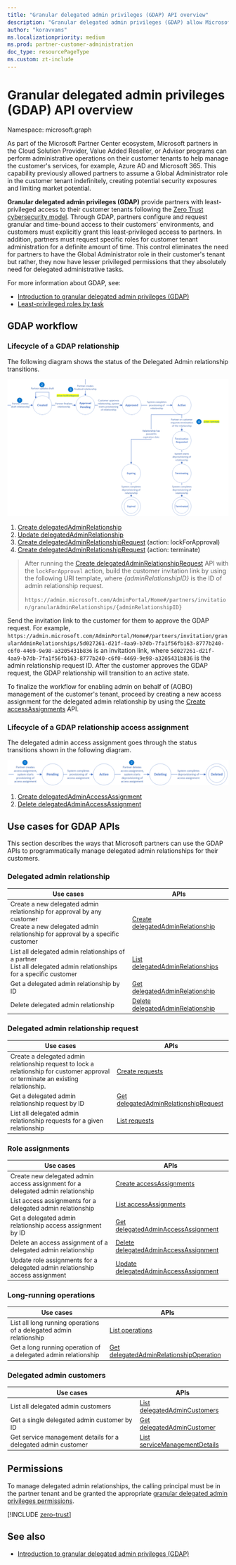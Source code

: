 ```yaml
---
title: "Granular delegated admin privileges (GDAP) API overview"
description: "Granular delegated admin privileges (GDAP) allow Microsoft partners to configure and request granular and time-bound access to their customers' environments, allowing customers to enforce a least-privileged access for Microsoft partners."
author: "koravvams"
ms.localizationpriority: medium
ms.prod: partner-customer-administration
doc_type: resourcePageType
ms.custom: zt-include
---
```


# Granular delegated admin privileges (GDAP) API overview

Namespace: microsoft.graph

As part of the Microsoft Partner Center ecosystem, Microsoft partners in the Cloud Solution Provider, Value Added Reseller, or Advisor programs can perform administrative operations on their customer tenants to help manage the customer's services, for example, Azure AD and Microsoft 365. This capability previously allowed partners to assume a Global Administrator role in the customer tenant indefinitely, creating potential security exposures and limiting market potential.

**Granular delegated admin privileges (GDAP)** provide partners with least-privileged access to their customer tenants following the [Zero Trust cybersecurity model](/security/zero-trust/). Through GDAP, partners configure and request granular and time-bound access to their customers' environments, and customers must explicitly grant this least-privileged access to partners. In addition, partners must request specific roles for customer tenant administration for a definite amount of time. This control eliminates the need for partners to have the Global Administrator role in their customer's tenant but rather, they now have lesser privileged permissions that they absolutely need for delegated administrative tasks.

For more information about GDAP, see:
+ [Introduction to granular delegated admin privileges (GDAP)](/partner-center/gdap-introduction)
+ [Least-privileged roles by task](/partner-center/gdap-least-privileged-roles-by-task)


## GDAP workflow

### Lifecycle of a GDAP relationship

The following diagram shows the status of the Delegated Admin relationship transitions.

![Delegated Admin relationship status transition diagram](relationship-status-transitions.png)

1. [Create delegatedAdminRelationship](../api/tenantrelationship-post-delegatedadminrelationships.md)
2. [Update delegatedAdminRelationship](../api/delegatedadminrelationship-update.md)
3. [Create delegatedAdminRelationshipRequest](../api/delegatedadminrelationship-post-requests.md) (action: lockForApproval)
4. [Create delegatedAdminRelationshipRequest](../api/delegatedadminrelationship-post-requests.md) (action: terminate)

>After running the [Create delegatedAdminRelationshipRequest](../api/delegatedadminrelationship-post-requests.md) API with the `lockForApproval` action, build the customer invitation link by using the following URI template, where *{adminRelationshipID}* is the ID of admin relationship request.
>
>`https://admin.microsoft.com/AdminPortal/Home#/partners/invitation/granularAdminRelationships/{adminRelationshipID}`

Send the invitation link to the customer for them to approve the GDAP request. For example, `https://admin.microsoft.com/AdminPortal/Home#/partners/invitation/granularAdminRelationships/5d027261-d21f-4aa9-b7db-7fa1f56fb163-8777b240-c6f0-4469-9e98-a3205431b836` is an invitation link, where `5d027261-d21f-4aa9-b7db-7fa1f56fb163-8777b240-c6f0-4469-9e98-a3205431b836` is the admin relationship request ID. After the customer approves the GDAP request, the GDAP relationship will transition to an active state.

To finalize the workflow for enabling admin on behalf of (AOBO) management of the customer's tenant, proceed by creating a new access assignment for the delegated admin relationship by using the [Create accessAssignments](../api/delegatedadminrelationship-post-accessassignments.md) API. 


### Lifecycle of a GDAP relationship access assignment

The delegated admin access assignment goes through the status transitions shown in the following diagram.

![Delegated admin access assignment status transition diagram](access-assignment-status-transitions.png)

1. [Create delegatedAdminAccessAssignment](../api/delegatedadminrelationship-post-accessassignments.md)
2. [Delete delegatedAdminAccessAssignment](../api/delegatedadminaccessassignment-delete.md)

## Use cases for GDAP APIs

This section describes the ways that Microsoft partners can use the GDAP APIs to programmatically manage delegated admin relationships for their customers.

### Delegated admin relationship

| Use cases | APIs |
|--|--|
| Create a new delegated admin relationship for approval by any customer <br/> Create a new delegated admin relationship for approval by a specific customer | [Create delegatedAdminRelationship](../api/tenantrelationship-post-delegatedadminrelationships.md) |
| List all delegated admin relationships of a partner <br/> List all delegated admin relationships for a specific customer | [List delegatedAdminRelationships](../api/tenantrelationship-list-delegatedadminrelationships.md) |
| Get a delegated admin relationship by ID | [Get delegatedAdminRelationship](../api/delegatedadminrelationship-get.md)  |
| Delete delegated admin relationship | [Delete delegatedAdminRelationship](../api/delegatedadminrelationship-delete.md) |

### Delegated admin relationship request

| Use cases | APIs |
|--|--|
| Create a delegated admin relationship request to lock a relationship for customer approval or terminate an existing relationship. | [Create requests](../api/delegatedadminrelationship-post-requests.md) |
| Get a delegated admin relationship request by ID | [Get delegatedAdminRelationshipRequest](../api/delegatedadminrelationshiprequest-get.md) |
| List all delegated admin relationship requests for a given relationship | [List requests](../api/delegatedadminrelationship-list-requests.md) |


### Role assignments

| Use cases | APIs |
|--|--|
| Create new delegated admin access assignment for a delegated admin relationship | [Create accessAssignments](../api/delegatedadminrelationship-post-accessassignments.md) |
| List access assignments for a delegated admin relationship | [List accessAssignments](../api/delegatedadminrelationship-list-accessassignments.md) |
| Get a delegated admin relationship access assignment by ID | [Get delegatedAdminAccessAssignment](../api/delegatedadminaccessassignment-get.md) |
| Delete an access assignment of a delegated admin relationship | [Delete delegatedAdminAccessAssignment](../api/delegatedadminaccessassignment-delete.md) |
| Update role assignments for a delegated admin relationship access assignment | [Update delegatedAdminAccessAssignment](../api/delegatedadminaccessassignment-update.md) |

### Long-running operations

| Use cases | APIs |
|--|--|
| List all long running operations of a delegated admin relationship | [List operations](../api/delegatedadminrelationship-list-operations.md) |
| Get a long running operation of a delegated admin relationship | [Get delegatedAdminRelationshipOperation](../api/delegatedadminrelationshipoperation-get.md) |


### Delegated admin customers

| Use cases | APIs |
|--|--|
| List all delegated admin customers | [List delegatedAdminCustomers](../api/tenantrelationship-list-delegatedadmincustomers.md)|
| Get a single delegated admin customer by ID | [Get delegatedAdminCustomer](../api/delegatedadmincustomer-get.md) |
| Get service management details for a delegated admin customer | [List serviceManagementDetails](../api/delegatedadmincustomer-list-servicemanagementdetails.md) |


## Permissions

To manage delegated admin relationships, the calling principal must be in the partner tenant and be granted the appropriate [granular delegated admin privileges permissions](/graph/permissions-reference#granular-delegated-admin-privileges-gdap-permissions).


<!-- Start of: Link to ZT guidance: H2 section -->

[!INCLUDE [zero-trust](~/../azure_docs/includes/active-directory-zero-trust.md)]

<!-- End of: Link to ZT guidance -->


## See also

+ [Introduction to granular delegated admin privileges (GDAP)](/partner-center/gdap-introduction)


<!-- {
  "type": "#page.annotation",
  "description": "",
  "keywords": "",
  "section": "documentation",
  "suppressions": [
    "Error: /resources/delegatedadminrelationships-api-overview.md:
      Exception processing links.
      Link Definition was null. Link text: !INCLUDE zero-trust (Parameter 'Definition')"
  ]
} -->